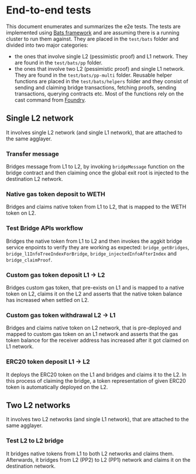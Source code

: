 # End-to-end tests

This document enumerates and summarizes the e2e tests. The tests are implemented using [Bats framework](https://bats-core.readthedocs.io/en/stable/) and are assuming there is a running cluster to run them against. They are placed in the `test/bats` folder and divided into two major categories:
- the ones that involve single L2 (pessimistic proof) and L1 network. They are found in the `test/bats/pp` folder.
- the ones that involve two L2 (pessimistic proof) and single L1 network. They are found in the `test/bats/pp-multi` folder.
Reusable helper functions are placed in the `test/bats/helpers` folder and they consist of sending and claiming bridge transactions, fetching proofs, sending transactions, querying contracts etc. Most of the functions rely on the cast command from [Foundry](https://book.getfoundry.sh/cast/).

## Single L2 network

It involves single L2 network (and single L1 network), that are attached to the same agglayer.

### Transfer message

Bridges message from L1 to L2, by invoking `bridgeMessage` function on the bridge contract and then claiming once the global exit root is injected to the destination L2 network.

### Native gas token deposit to WETH

Bridges and claims native token from L1 to L2, that is mapped to the WETH token on L2.

### Test Bridge APIs workflow

Bridges the native token from L1 to L2 and then invokes the aggkit bridge service enpoints to verify they are working as expected: `bridge_getBridges`, `bridge_l1InfoTreeIndexForBridge`, `bridge_injectedInfoAfterIndex` and `bridge_claimProof`.

### Custom gas token deposit L1 -> L2

Bridges custom gas token, that pre-exists on L1 and is mapped to a native token on L2, claims it on the L2 and asserts that the native token balance has increased when settled on L2.

### Custom gas token withdrawal L2 -> L1

Bridges and claims native token on L2 network, that is pre-deployed and mapped to custom gas token on an L1 network and asserts that the gas token balance for the receiver address has increased after it got claimed on L1 network.

### ERC20 token deposit L1 -> L2

It deploys the ERC20 token on the L1 and bridges and claims it to the L2. In this process of claiming the bridge, a token representation of given ERC20 token is automatically deployed on the L2.

## Two L2 networks

It involves two L2 networks (and single L1 network), that are attached to the same agglayer.

### Test L2 to L2 bridge

It bridges native tokens from L1 to both L2 networks and claims them. Afterwards, it bridges from L2 (PP2) to L2 (PP1) network and claims it on the destination network.